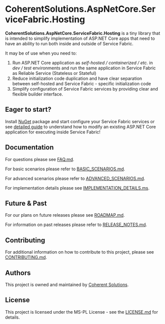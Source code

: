 # CoherentSolutions.AspNetCore.ServiceFabric.Hosting

**CoherentSolutions.AspNetCore.ServiceFabric.Hosting** is a tiny library that is intended to simplify implementation of ASP.NET Core apps that need to have an ability to run both inside and outside of Service Fabric.

It may be of use when you need to:
1. Run ASP.NET Core application as *self-hosted / containerized / etc.* in *dev / test* environments and run the same application in Service Fabric as Reliable Service (Stateless or Stateful)
2. Reduce initialization code duplication and have clear separation between self-hosted and Service Fabric - specific initialization code
3. Simplify configuration of Service Fabric services by providing clear and flexible builder interface.

## Eager to start? 

Install [NuGet][11] package and start configure your Service Fabric services or see [detailed guide][10] to understand how to modify an existing ASP.NET Core application for executing inside Service Fabric!

## Documentation

For questions please see [FAQ.md][1].

For basic scenarios please refer to [BASIC_SCENARIOS.md][2].

For advanced scenarios please refer to [ADVANCED_SCENARIOS.md][3].

For implementation details please see [IMPLEMENTATION_DETAILS.ms][4].

## Future & Past

For our plans on future releases please see [ROADMAP.md][5].

For information on past releases please refer to [RELEASE_NOTES.md][6].

## Contributing

For additional information on how to contribute to this project, please see [CONTRIBUTING.md][7].

## Authors

This project is owned and maintained by [Coherent Solutions][8].

## License

This project is licensed under the MS-PL License - see the [LICENSE.md][9] for details.

[1]:  docs/FAQ.md "Frequently Asked Questions"
[2]:  docs/BASIC_SCENARIOS.md "Basic scenarios"
[3]:  docs/ADVANCED_SCENARIOS.md "Advanced scenarios"
[4]:  docs/IMPLEMENTATION_DETAILS.md "Implementation details"
[5]:  ROADMAP.md "Project roadmap"
[6]:  RELEASE_NOTES.md "Release notes"
[7]:  CONTRIBUTING.md "Contributing"
[8]:  https://www.coherentsolutions.com/ "Coherent Solutions Inc."
[9]:  https://github.com/coherentsolutionsinc/aspnetcore-service-fabric-hosting/blob/master/LICENSE.md "License"
[10]: docs/BASIC_SCENARIOS.md#modify-existing-aspnet-core-application-for-execution-inside-service-fabric-as-reliable-service "Modify existing ASP.NET Core application for execution inside Service Fabric as Reliable Service"
[11]: https://www.nuget.org/packages/CoherentSolutions.AspNetCore.ServiceFabric.Hosting/0.5.1-alpha "NuGet package"

